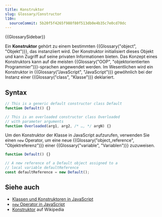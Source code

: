 ```yaml
---
title: Konstruktor
slug: Glossary/Constructor
l10n:
  sourceCommit: 5b20f5f4265f988f80f513db0e4b35c7e0cd70dc
---
```


{{GlossarySidebar}}

Ein **Konstruktor** gehört zu einem bestimmten {{Glossary("object", "Objekt")}}, das instanziiert wird. Der Konstruktor initialisiert dieses Objekt und kann Zugriff auf seine privaten Informationen bieten. Das Konzept eines Konstruktors kann auf die meisten {{Glossary("OOP", "objektorientierten Programmier")}}-sprachen angewendet werden. Im Wesentlichen wird ein Konstruktor in {{Glossary("JavaScript", "JavaScript")}} gewöhnlich bei der Instanz einer {{Glossary("class", "Klasse")}} deklariert.

## Syntax

```js
// This is a generic default constructor class Default
function Default() {}

// This is an overloaded constructor class Overloaded
// with parameter arguments
function Overloaded(arg1, arg2, /* …, */ argN) {}
```

Um den Konstruktor der Klasse in JavaScript aufzurufen, verwenden Sie einen `new` Operator, um eine neue {{Glossary("object_reference", "Objektreferenz")}} einer {{Glossary("variable", "Variablen")}} zuzuweisen.

```js
function Default() {}

// A new reference of a Default object assigned to a
// local variable defaultReference
const defaultReference = new Default();
```

## Siehe auch

- [Klassen und Konstruktoren in JavaScript](/de/docs/Learn_web_development/Extensions/Advanced_JavaScript_objects/Classes_in_JavaScript#classes_and_constructors)
- [`new` Operator in JavaScript](/de/docs/Web/JavaScript/Reference/Operators/new)
- [Konstruktor](https://en.wikipedia.org/wiki/Constructor_%28object-oriented_programming%29) auf Wikipedia
